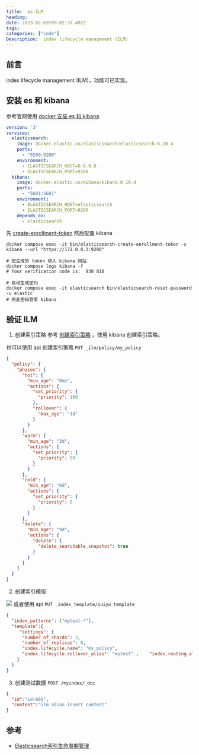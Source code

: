 ```yaml
---
title:  es-ILM 
heading:  
date: 2023-02-03T09:02:37.492Z
tags: 
categories: ["code"]
Description:  index lifecycle management (ILM)
---
```


## 前言


index lifecycle management (ILM)，功能可已实现。

## 安装 es 和 kibana

参考官网使用 [docker 安装 es 和 kibana](https://www.elastic.co/guide/en/kibana/current/docker.html)

```yaml
version: '3'  
services:  
  elasticsearch:  
    image: docker.elastic.co/elasticsearch/elasticsearch:8.10.4 
    ports:  
      - "9200:9200"  
    environment:  
      - ELASTICSEARCH_HOST=0.0.0.0  
      - ELASTICSEARCH_PORT=9200
  kibana:  
    image: docker.elastic.co/kibana/kibana:8.10.4
    ports:
      - "5601:5601"  
    environment:  
      - ELASTICSEARCH_HOST=elasticsearch  
      - ELASTICSEARCH_PORT=9200  
    depends_on:  
      - elasticsearch  
```

先 [create-enrollment-token](https://www.elastic.co/guide/en/elasticsearch/reference/current/create-enrollment-token.html) 然后配置 kibana

```
docker compose exec -it bin/elasticsearch-create-enrollment-token -s kibana --url "https://172.0.0.3:9200"

# 把生成的 token 填入 kibana 网站
docker compose logs kibana -f
# Your verification code is:  830 810 

# 自动生成密码
docker compose exec -it elasticsearch bin/elasticsearch-reset-password -u elastic
# 用此密码登录 kibana
```

## 验证 ILM

1. 创建索引策略
参考 [创建索引策略](https://juejin.cn/post/7170097149491806222#heading-3) ，使用 kibana 创建索引策略。

也可以使用 api 创建索引策略 `PUT _ilm/policy/my_policy`
```json
{
  "policy": {
    "phases": {
      "hot": {
        "min_age": "0ms",
        "actions": {
          "set_priority": {
            "priority": 100
          },
          "rollover": {
            "max_age": "1d"
          }
        }
      },
      "warm": {
        "min_age": "3d",
        "actions": {
          "set_priority": {
            "priority": 50
          }
        }
      },
      "cold": {
        "min_age": "6d",
        "actions": {
          "set_priority": {
            "priority": 0
          }
        }
      },
      "delete": {
        "min_age": "9d",
        "actions": {
          "delete": {
            "delete_searchable_snapshot": true
          }
        }
      }
    }
  }
}
```


2. 创建索引模版

![](https://cdn.sxy21.cn/static/imgs/1698221835453.png)
或者使用 api `PUT _index_template/zuiyu_template`
```json
{
  "index_patterns": ["mytest-*"],
  "template":{
     "settings": {
      "number_of_shards": 3,
      "number_of_replicas": 0,
      "index.lifecycle.name": "my_policy",    
      "index.lifecycle.rollover_alias": "mytest" ,    "index.routing.allocation.require.node_type":"hot"
    }
  }
}
```


3. 创建测试数据 `POST /myindex/_doc`
```json
{
  "id":"id-001",
  "content":"ilm alias insert content"
}
```



## 参考
- [Elasticsearch索引生命周期管理](https://juejin.cn/post/7170097149491806222)